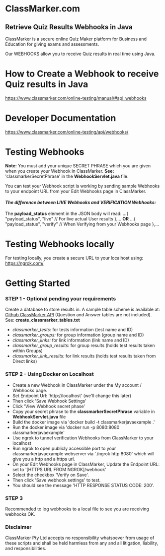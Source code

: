 
# ClassMarker.com
## Retrieve Quiz Results Webhooks in Java

ClassMarker is a secure online Quiz Maker platform for Business and Education for giving exams and assessments.

Our WEBHOOKS allow you to receive Quiz results in real time using Java.

# How to Create a Webhook to receive Quiz results in Java
https://www.classmarker.com/online-testing/manual/#api_webhooks

# Developer Documentation
https://www.classmarker.com/online-testing/api/webhooks/




# Testing Webhooks  

**Note:** You must add your unique SECRET PHRASE which you are given when you create your Webhook in ClassMarker.
**See:** 'classmarkerSecretPhrase' in the **WebhookServlet.java** file.

You can test your Webhook script is working by sending sample Webhooks to your endpoint URL from your Edit Webhooks page in ClassMarker.

 #### *The difference between LIVE Webhooks and VERIFICATION Webhooks:*
The **payload_status** element in the JSON body will read:
...{
"payload_status", "live"  // For live actual User results
},...
**OR**
...{
"payload_status", "verify"  // When Verifying from your Webhooks page
},...

 # Testing Webhooks locally
For testing locally, you create a secure URL to your localhost using: https://ngrok.com/


# Getting Started

### STEP 1 - Optional pending your requirements

 Create a database to store results in.
 A sample table scheme is available at: [Github ClassMarker API](https://github.com/classmarker/API-PHP-MYSQL-SAMPLE-CODE) (Question and Answer tables are not included).
 See: **create_classmarker_tables.txt**
 * *classmarker_tests:*  			for tests information (test name and ID)
 * *classmarker_groups:* 	 	for group information (group name and ID)
 * *classmarker_links:*  			for link information (link name and ID)
 * *classmarker_group_results:* 	for group results (holds test results taken within Groups)
 * *classmarker_link_results:*  	for link results (holds test results taken from Direct links)


### STEP 2 - Using Docker on Localhost

- Create a new Webhook in ClassMarker under the My account / Webhooks page.
- Set Endpoint Url: 'http://localhost' (we'll change this later)
- Then click 'Save Webhook Settings'
- Click 'View Webhook secret phase'
- Copy your secret phrase to the **classmarkerSecretPhrase** variable in **WebhookServlet.java** file
- Build the docker image via 'docker build -t classmarkerjavaexample .'
- Run the docker image via 'docker run -p 8080:8080 classmarkerjavaexample'
- Use ngrok to tunnel verification Webhooks from ClassMarker to your localhost
- Run ngrok to open publicly accessible port to your classmarkerjavaexample webserver via './ngrok http 8080' which will give you a http and a https url.
- On your Edit Webhooks page in ClassMarker, Update the Endpoint URL: set to '[HTTPS URL FROM NGROK]/webhook'
- Select the checkbox 'Verify on Save'.
- Then click 'Save webhook settings' to test.
- You should see the message 'HTTP RESPONSE STATUS CODE: 200'.


### STEP 3
Recommended to log webhooks to a local file to see you are receiving webhooks OK.


### Disclaimer  

ClassMarker Pty Ltd accepts no responsibility whatsoever from usage of these scripts and shall be held harmless from any and all litigation, liability, and responsibilities.
